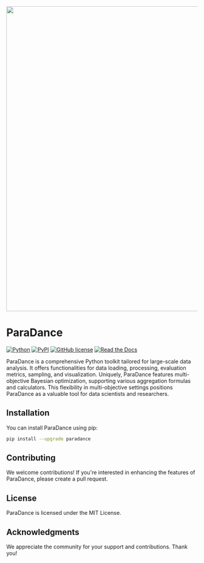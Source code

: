 <div align="center"><img src="https://github.com/yinsn/ParaDance/blob/develop/docs/image/para.svg" width="800"/></div>

# ParaDance

[![Python](https://img.shields.io/badge/python3.6%7C3.7%7C3.8%7C3.9-red?logo=Python&logoColor=white)](https://www.python.org)
[![PyPI](https://img.shields.io/pypi/v/paradance?color=green)](https://pypi.org/project/paradance/)
[![GitHub license](https://img.shields.io/badge/license-MIT-blue.svg)](https://github.com/yinsn/paradance)
[![Read the Docs](https://readthedocs.org/projects/paradance/badge/?version=latest)](https://paradance.readthedocs.io/en/latest/)

ParaDance is a comprehensive Python toolkit tailored for large-scale data analysis. It offers functionalities for data loading, processing, evaluation metrics, sampling, and visualization. Uniquely, ParaDance features multi-objective Bayesian optimization, supporting various aggregation formulas and calculators. This flexibility in multi-objective settings positions ParaDance as a valuable tool for data scientists and researchers.

## Installation

You can install ParaDance using pip:

```bash
pip install --upgrade paradance
```

## Contributing

We welcome contributions! If you're interested in enhancing the features of ParaDance, please create a pull request.

## License

ParaDance is licensed under the MIT License.

## Acknowledgments

We appreciate the community for your support and contributions. Thank you!
